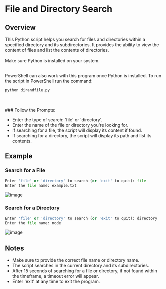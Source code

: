 # File and Directory Search
## Overview
This Python script helps you search for files and directories within a specified directory and its subdirectories. 
It provides the ability to view the content of files and list the contents of directories.
<br/>
<br/>
Make sure Python is installed on your system.

<br/>
PowerShell can also work with this program once Python is installed.
To run the script in PowerShell run the command:

```
python dirandfile.py
```
<br/>
<br/>
### Follow the Prompts:

* Enter the type of search: 'file' or 'directory'.
* Enter the name of the file or directory you're looking for.
* If searching for a file, the script will display its content if found.
* If searching for a directory, the script will display its path and list its contents.

## Example
### Search for a File
``` python
Enter 'file' or 'directory' to search (or 'exit' to quit): file
Enter the file name: example.txt
```
![image](https://github.com/leungag/it3038c-scripts/assets/142808905/aecce36b-8026-4646-bcd2-b087703994ca)



### Search for a Directory
``` python
Enter 'file' or 'directory' to search (or 'exit' to quit): directory
Enter the file name: node
```
![image](https://github.com/leungag/it3038c-scripts/assets/142808905/21cae463-9288-4db6-a32d-a5745b130880)


## Notes
* Make sure to provide the correct file name or directory name.
* The script searches in the current directory and its subdirectories.
* After 15 seconds of searching for a file or directory, if not found within the timeframe, a timeout error will appear.
* Enter 'exit' at any time to exit the program.
